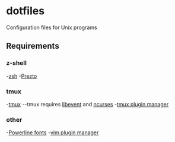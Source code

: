 # dotfiles
Configuration files for Unix programs
## Requirements
### z-shell
-[zsh](https://www.zsh.org/)
-[Prezto](https://github.com/sorin-ionescu/prezto)
### tmux
-[tmux](https://github.com/tmux/tmux/wiki)
--tmux requires [libevent](https://libevent.org/) and [ncurses](https://invisible-island.net/ncurses/)
-[tmux plugin manager](https://github.com/tmux-plugins/tpm)
### other
-[Powerline fonts](https://github.com/powerline/fonts)
-[vim plugin manager](https://github.com/junegunn/vim-plug)

